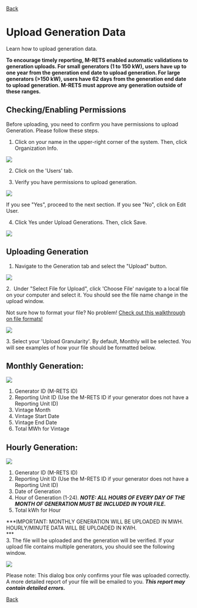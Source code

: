 [Back](https://mrets.github.io/Help/index)

Upload Generation Data
======================

Learn how to upload generation data.

**To encourage timely reporting, M-RETS enabled automatic validations to generation uploads. For small generators (1 to 150 kW), users have up to one year from the generation end date to upload generation. For large generators (>150 kW), users have 62 days from the generation end date to upload generation. M-RETS must approve any generation outside of these ranges.**

Checking/Enabling Permissions
--------------------

Before uploading, you need to confirm you have permissions to upload Generation. Please follow these steps.

1. Click on your name in the upper-right corner of the system. Then, click Organization Info.

![](https://github.com/mrets/photos/blob/master/add_update_billing_info1.gif?raw=true)

2. Click on the 'Users' tab.

3. Verify you have permissions to upload generation. 

![](https://github.com/mrets/photos/blob/master/generation_upload_data6.png?raw=true)

If you see "Yes", proceed to the next section. If you see "No", click on Edit User.

4. Click Yes under Upload Generations. Then, click Save.

![](https://github.com/mrets/photos/blob/master/generation_upload_data7.png?raw=true)

Uploading Generation
--------------------

1.  Navigate to the Generation tab and select the "Upload" button.

![](https://github.com/mrets/photos/blob/master/generation_upload_data8.png?raw=true)

2\.  Under "Select File for Upload", click 'Choose File' navigate to a local file on your computer and select it. You should see the file name change in the upload window. 

Not sure how to format your file? No problem! [Check out this walkthrough on file formats!](https://mrets.github.io/Help/generation_upload_format)

![](https://github.com/mrets/photos/blob/master/generation_upload_data2.png?raw=true)

3\. Select your 'Upload Granularity'. By default, Monthly will be selected. You will see examples of how your file should be formatted below.

Monthly Generation:
-------------------

![](https://github.com/mrets/photos/blob/master/generation_upload_data3.png?raw=true)

1.  Generator ID (M-RETS ID)
2.  Reporting Unit ID (Use the M-RETS ID if your generator does not have a Reporting Unit ID)
3.  Vintage Month
4.  Vintage Start Date
5.  Vintage End Date
6.  Total MWh for Vintage

Hourly Generation:
------------------

![](https://github.com/mrets/photos/blob/master/generation_upload_data4.png?raw=true)

1.  Generator ID (M-RETS ID)
2.  Reporting Unit ID (Use the M-RETS ID if your generator does not have a Reporting Unit ID)
3.  Date of Generation
4.  Hour of Generation (1-24). ***NOTE: ALL HOURS OF EVERY DAY OF THE MONTH OF GENERATION MUST BE INCLUDED IN YOUR FILE.***
5.  Total kWh for Hour

***IMPORTANT: MONTHLY GENERATION WILL BE UPLOADED IN MWH. HOURLY/MINUTE DATA WILL BE UPLOADED IN KWH.\
***\
3\. The file will be uploaded and the generation will be verified. If your upload file contains multiple generators, you should see the following window.

![](https://github.com/mrets/photos/blob/master/generation_upload_data5.png?raw=true)

Please note: This dialog box only confirms your file was uploaded correctly. A more detailed report of your file will be emailed to you. ***This report may contain detailed errors.***

[Back](https://mrets.github.io/Help/index)
